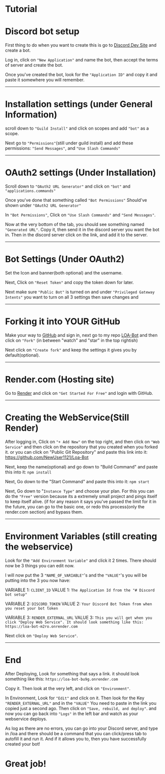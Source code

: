 # Tutorial

# Discord bot setup
First thing to do when you want to create this is go to [Discord Dev Site](https://discord.com/developers/applications) and create a bot.

Log in, click on ```"New Application"``` and name the bot, then accept the terms of server and create the bot.

Once you've created the bot, look for the ```"Application ID"``` and copy it and paste it somewhere you will remember.

-------

# Installation settings (under General Information)

scroll down to ```"Guild Install"``` and click on scopes and add ```"bot"``` as a scope. 

Next go to ```"Permissions"```(still under guild install) and add these permissions: ```"Send Messages"```, and ```"Use Slash Commands"```

-----

# OAuth2 settings (Under Installation)

Scroll down to ```"OAuth2 URL Generator"``` and click on ```"bot"``` and ```"applications.commands"```

Once you've done that something called ```"Bot Permissions"``` Should've shown under ```"OAuth2 URL Generator"```

In ```"Bot Permissions"```, Click on ```"Use Slash Commands"``` and ```"Send Messages"```.

Now at the very bottom of the tab, you should see something named ```"Generated URL"```. Copy it, then send it in the discord server you want the bot in. Then in the discord server click on the link, and add it to the server.

-----

# Bot Settings (Under OAuth2)

Set the Icon and banner(both optional) and the username.

Next, Click on ```"Reset Token"``` and copy the token down for later.

Next make sure ```"Public Bot"``` is turned on and under ```"Privileged Gateway Intents"``` you want to turn on all 3 settings then save changes and 

----

# Forking it into YOUR GitHub 

Make your way to [GitHub](https://github.com/) and sign in, next go to my repo [LOA-Bot](https://github.com/NewUser1121/Loa-Bot) and then click on ```"Fork"``` (in between "watch" and "star" in the top rightish)

Next click on ```"Create fork"``` and keep the settings it gives you by default(optional).


---

# Render.com (Hosting site)

Go to [Render](https://render.com/) and click on ```"Get Started For Free"``` and login with GitHub.

---
# Creating the WebService(Still Render)

After logging in, Click on ```"+ Add New"``` on the top right, and then click on ```"Web Service"``` and then click on the repository that you created when you forked it. or you can click on "Public Git Repository" and paste this link into it: https://github.com/NewUser1121/Loa-Bot

Next, keep the name(optional) and go down to "Build Command" and paste this into it: ```npm install```

Next, Go down to the "Start Command" and paste this into it: ```npm start```

Next, Go down to "```Instance Type"``` and choose your plan. For this you can do the ```"Free"``` version because its a extremely small project and pings itself to keep itself alive. (if for any reason it says you've passed the limit for it in the future, you can go to the basic one, or redo this process(only the render.com section) and bypass them.

---

# Environment Variables (still creating the webservice)

Look for the ```"Add Environment Variable"``` and click it 2 times. There should now be 3 things you can edit now.

I will now put the 3 ```"NAME_OF_VARIABLE"```'s and the ```"VALUE"```'s you will be putting into the 3 you now have:

 VARIABLE 1: ```CLIENT_ID```    VALUE 1: ```The Application Id from the "# Discord bot setup"```

 VARIABLE 2: ```DISCORD_TOKEN```    VALUE 2: ```Your Discord Bot Token from when you reset your bot token```
 
 VARIABLE 3: ```RENDER_EXTERNAL_URL```    VALUE 3: ```This you will get when you click "Deploy Web Service". It should look something like this: https://loa-bot-m2ro.onrender.com```


Next click on ```"Deploy Web Service"```.

---

# End

After Deploying, Look for something that says a link. it should look something like this: ```https://loa-bot-bu9g.onrender.com```

Copy it. Then look at the very left, and click on ```"Environment"```. 

In Environment, Look for ```"Edit"``` and click on it. Then look for the Key ```"RENDER_EXTERNAL_URL"``` and in the ```"VALUE"``` You need to paste in the link you copied just a second ago. Then click on ```"Save, rebuild, and deploy"```. and now you can go back into ```"Logs"``` in the left bar and watch as your webservice deploys. 

As log as there are no errors, you can go into your Discord server, and type in /loa and there should be a command that you can click/press tab to autofill it and run it. And if it allows you to, then you have successfully created your bot!

# Great job!
